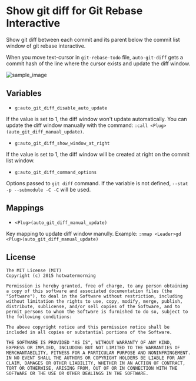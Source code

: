 Show git diff for Git Rebase Interactive
=======================================

Show git diff between each commit and its parent below the commit list
window of git rebase interactive.

When you move text-cursor in `git-rebase-todo` file, `auto-git-diff` gets
a commit hash of the line where the cursor exists and update the diff window.

![sample_image](https://cloud.githubusercontent.com/assets/359226/11892093/3e9c3a24-a5a8-11e5-81de-e9730aa2fa73.png)

## Variables

 - `g:auto_git_diff_disable_auto_update` 

If the value is set to 1, the diff window won't update automatically. You
can update the diff window manually with the command: `:call
<Plug>(auto_git_diff_manual_update)`.

 - `g:auto_git_diff_show_window_at_right`

If the value is set to 1, the diff window will be created at right on the
commit list window.

 - `g:auto_git_diff_command_options`

Options passed to `git diff` command. If the variable is not defined,
`--stat -p --submodule -C -C` will be
   used.

## Mappings

 - `<Plug>(auto_git_diff_manual_update)`

Key mapping to update diff window manully. Example:
`:nmap <Leader>gd <Plug>(auto_git_diff_manual_update)`

## License

    The MIT License (MIT)
    Copyright (c) 2015 hotwatermorning

    Permission is hereby granted, free of charge, to any person obtaining
    a copy of this software and associated documentation files (the
    "Software"), to deal in the Software without restriction, including
    without limitation the rights to use, copy, modify, merge, publish,
    distribute, sublicense, and/or sell copies of the Software, and to
    permit persons to whom the Software is furnished to do so, subject to
    the following conditions:

    The above copyright notice and this permission notice shall be
    included in all copies or substantial portions of the Software.

    THE SOFTWARE IS PROVIDED "AS IS", WITHOUT WARRANTY OF ANY KIND,
    EXPRESS OR IMPLIED, INCLUDING BUT NOT LIMITED TO THE WARRANTIES OF
    MERCHANTABILITY, FITNESS FOR A PARTICULAR PURPOSE AND NONINFRINGEMENT.
    IN NO EVENT SHALL THE AUTHORS OR COPYRIGHT HOLDERS BE LIABLE FOR ANY
    CLAIM, DAMAGES OR OTHER LIABILITY, WHETHER IN AN ACTION OF CONTRACT,
    TORT OR OTHERWISE, ARISING FROM, OUT OF OR IN CONNECTION WITH THE
    SOFTWARE OR THE USE OR OTHER DEALINGS IN THE SOFTWARE.


